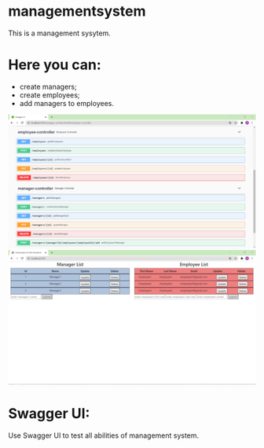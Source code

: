# managementsystem
This is a management sysytem.

# Here you can:
- create managers;
- create employees;
- add managers to employees.

![Product Name Screen Shot][product-screenshot1]
![Product Name Screen Shot][product-screenshot2]


# Swagger UI:
Use Swagger UI to test all abilities of management system.

[product-screenshot1]: images/swagger.png
[product-screenshot2]: images/crudUI.png
